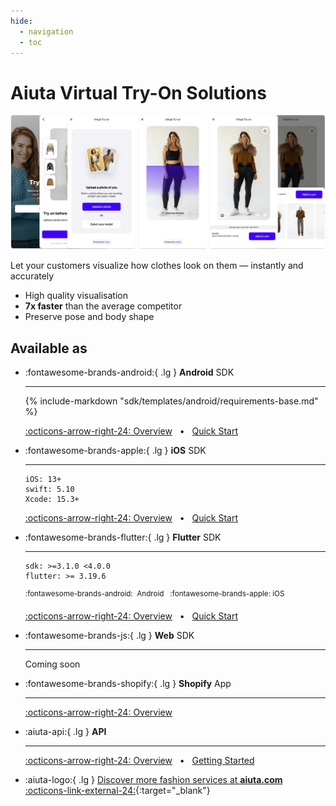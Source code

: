 ```yaml
---
hide:
  - navigation
  - toc
---
```


# Aiuta Virtual Try-On Solutions

![About Virtual Try-On](media/about.png)

Let your customers visualize how clothes look on them — instantly and accurately

- High quality visualisation
- __7x faster__ than the average competitor
- Preserve pose and body shape

## Available as

<div class="grid cards" markdown>

-   :fontawesome-brands-android:{ .lg } __Android__ <span class="cl-secondary">SDK</span>

    ---

    {% include-markdown "sdk/templates/android/requirements-base.md" %}

    [:octicons-arrow-right-24: Overview](sdk/overview.md) &nbsp; • &nbsp; [Quick Start](sdk/android/setup/installation.md)

-   :fontawesome-brands-apple:{ .lg } __iOS__ <span class="cl-secondary">SDK</span>

    ---

    ```
    iOS: 13+
    swift: 5.10
    Xcode: 15.3+
    ```
    
    [:octicons-arrow-right-24: Overview](sdk/overview.md) &nbsp; • &nbsp; [Quick Start](sdk/ios/quick-start.md)

-   :fontawesome-brands-flutter:{ .lg } __Flutter__ <span class="cl-secondary">SDK</span>

    ---

    ```
    sdk: >=3.1.0 <4.0.0
    flutter: >= 3.19.6
    ```
    <sup class="cl-secondary">:fontawesome-brands-android:&nbsp; Android &nbsp; :fontawesome-brands-apple: iOS</sup>
    
    [:octicons-arrow-right-24: Overview](sdk/overview.md) &nbsp; • &nbsp; [Quick Start](sdk/flutter/quick-start.md)

-   :fontawesome-brands-js:{ .lg } __Web__ <span class="cl-secondary">SDK</span>

    ---

    Coming soon

-   :fontawesome-brands-shopify:{ .lg } __Shopify__ <span class="cl-secondary">App</span>

    ---

    [:octicons-arrow-right-24: Overview](shopify/overview.md)  

-   :aiuta-api:{ .lg } __API__

    ---

    [:octicons-arrow-right-24: Overview](api/overview.md) &nbsp; • &nbsp; [Getting Started](api/getting-started.md)

</div>

<div class="grid cards" markdown>

- :aiuta-logo:{ .lg } [Discover more fashion services at __aiuta.com__ :octicons-link-external-24:](https://aiuta.com){:target="_blank"}

</div>
